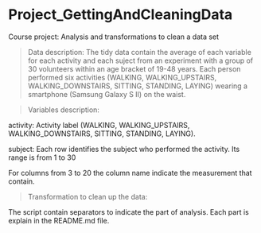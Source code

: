 # Project_GettingAndCleaningData
Course project: Analysis and transformations to clean a data set

> Data description:
The tidy data contain the average of each variable for each activity and each suject from an experiment with a group of 30 volunteers 
within an age bracket of 19-48 years. 
Each person performed six activities (WALKING, WALKING_UPSTAIRS, WALKING_DOWNSTAIRS, SITTING, STANDING, LAYING) wearing a smartphone (Samsung Galaxy S II) on the waist.

> Variables description:

activity: Activity label (WALKING, WALKING_UPSTAIRS, WALKING_DOWNSTAIRS, SITTING, STANDING, LAYING).

subject: Each row identifies the subject who performed the activity. Its range is from 1 to 30

For columns from 3 to 20 the column name indicate the measurement that contain.


> Transformation to clean up the data:

The script contain separators to indicate the part of analysis. Each part is explain in the README.md file.
